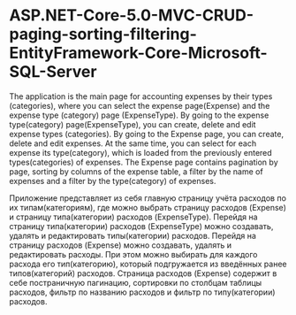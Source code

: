 # ASP.NET-Core-5.0-MVC-CRUD-paging-sorting-filtering-EntityFramework-Core-Microsoft-SQL-Server

The application is the main page for accounting expenses by their types (categories), where you can select the expense page(Expense) and the expense type (category) page (ExpenseType). By going to the expense type(category) page(ExpenseType), you can create, delete and edit expense types (categories). By going to the Expense page, you can create, delete and edit expenses. At the same time, you can select for each expense its type(category), which is loaded from the previously entered types(categories) of expenses. The Expense page contains pagination by page, sorting by columns of the expense table, a filter by the name of expenses and a filter by the type(category) of expenses.

Приложение представляет из себя главную страницу учёта расходов по их типам(категориям), где можно выбрать страницу расходов (Expense) и страницу 
типа(категории) расходов (ExpenseType). Перейдя на страницу типа(категории) расходов (ExpenseType) можно создавать, удалять и редактировать
типы(категории) расходов. Перейдя на страницу расходов (Expense) можно создавать, удалять и редактировать расходы. При этом можно выбирать для 
каждого расхода его тип(категорию), который подгружается из введённых ранее типов(категорий) расходов. Страница расходов (Expense) содержит в себе
постраничную пагинацию, сортировки по столбцам таблицы расходов, фильтр по названию расходов и фильтр по типу(категории) расходов.
